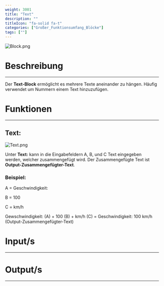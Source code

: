 ```yaml
---
weight: 3001
title: "Text"
description: ""
titleIcon: "fa-solid fa-t"
categories: ["Großer_Funktionsumfang_Blöcke"]
tags: [""]
---
```


![Block.png](/images/nxt-images/Kapitel%206%20Gro%C3%9Fer%20Funktionsumfang/6.2%20Text/Block.png)


# Beschreibung
---

Der **Text-Block** ermöglicht es mehrere Texte aneinander zu hängen. Häufig verwendet um Nummern einem Text hinzuzufügen.

# Funktionen
---

## Text:

![Text.png](/images/nxt-images/Kapitel%206%20Gro%C3%9Fer%20Funktionsumfang/6.2%20Text/Text.png)

Unter **Text:** kann in die Eingabefeldern A, B, und C Text eingegeben werden, welcher zusammengefügt wird. Der Zusammengefügte Text ist **Output-Zusammengefügter-Text**.

### Beispiel:

A = Geschwindigkeit:

B = 100

C = km/h

Gewschwindigkeit: (A) + 100 (B) + km/h (C) = Geschwindigkeit: 100 km/h (Output-Zusammengefügter-Text)

# Input/s
---

# Output/s
---
